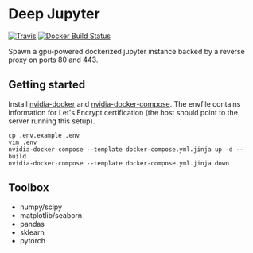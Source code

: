 # Deep Jupyter

[![Travis](https://img.shields.io/travis/zifeo/deep-jupyter.svg)](https://travis-ci.org/zifeo/deep-jupyter)
[![Docker Build Status](https://img.shields.io/docker/build/zifeo/deep-jupyter.svg)](https://hub.docker.com/r/zifeo/deep-jupyter/)

Spawn a gpu-powered dockerized jupyter instance backed by a reverse proxy on ports 80 and 443.

## Getting started

Install [nvidia-docker](https://github.com/NVIDIA/nvidia-docker) and [nvidia-docker-compose](https://github.com/eywalker/nvidia-docker-compose).
The envfile contains information for Let's Encrypt certification (the host should point to the server running this setup).

```shell
cp .env.example .env
vim .env
nvidia-docker-compose --template docker-compose.yml.jinja up -d --build  
nvidia-docker-compose --template docker-compose.yml.jinja down
```

## Toolbox

- numpy/scipy
- matplotlib/seaborn
- pandas
- sklearn
- pytorch
